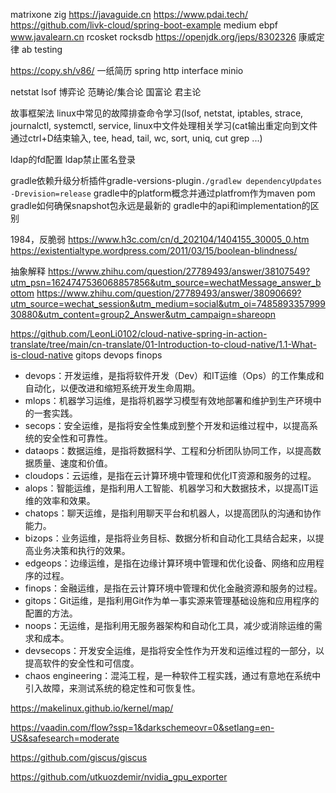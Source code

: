 matrixone
zig
https://javaguide.cn
https://www.pdai.tech/
https://github.com/livk-cloud/spring-boot-example
medium
ebpf
www.javalearn.cn
rcosket
rocksdb
https://openjdk.org/jeps/8302326
康威定律
ab testing

https://copy.sh/v86/
一纸简历
spring http interface
minio


netstat
lsof
博弈论
范畴论/集合论
国富论 君主论

故事框架法
linux中常见的故障排查命令学习(lsof, netstat, iptables, strace, journalctl, systemctl, service, 
linux中文件处理相关学习(cat输出重定向到文件通过ctrl+D结束输入, tee, head, tail, wc, sort, uniq, cut grep ...)

ldap的fd配置
ldap禁止匿名登录

gradle依赖升级分析插件gradle-versions-plugin```./gradlew dependencyUpdates -Drevision=release```
gradle中的platform概念并通过platfrom作为maven pom
gradle如何确保snapshot包永远是最新的
gradle中的api和implementation的区别


1984，反脆弱
https://www.h3c.com/cn/d_202104/1404155_30005_0.htm
https://existentialtype.wordpress.com/2011/03/15/boolean-blindness/

抽象解释
https://www.zhihu.com/question/27789493/answer/38107549?utm_psn=1624747536068857856&utm_source=wechatMessage_answer_bottom
https://www.zhihu.com/question/27789493/answer/38090669?utm_source=wechat_session&utm_medium=social&utm_oi=748589335799930880&utm_content=group2_Answer&utm_campaign=shareopn

https://github.com/LeonLi0102/cloud-native-spring-in-action-translate/tree/main/cn-translate/01-Introduction-to-cloud-native/1.1-What-is-cloud-native
gitops devops finops

- devops：开发运维，是指将软件开发（Dev）和IT运维（Ops）的工作集成和自动化，以便改进和缩短系统开发生命周期。
- mlops：机器学习运维，是指将机器学习模型有效地部署和维护到生产环境中的一套实践。
- secops：安全运维，是指将安全性集成到整个开发和运维过程中，以提高系统的安全性和可靠性。
- dataops：数据运维，是指将数据科学、工程和分析团队协同工作，以提高数据质量、速度和价值。
- cloudops：云运维，是指在云计算环境中管理和优化IT资源和服务的过程。
- alops：智能运维，是指利用人工智能、机器学习和大数据技术，以提高IT运维的效率和效果。
- chatops：聊天运维，是指利用聊天平台和机器人，以提高团队的沟通和协作能力。
- bizops：业务运维，是指将业务目标、数据分析和自动化工具结合起来，以提高业务决策和执行的效果。
- edgeops：边缘运维，是指在边缘计算环境中管理和优化设备、网络和应用程序的过程。
- finops：金融运维，是指在云计算环境中管理和优化金融资源和服务的过程。
- gitops：Git运维，是指利用Git作为单一事实源来管理基础设施和应用程序的配置的方法。
- noops：无运维，是指利用无服务器架构和自动化工具，减少或消除运维的需求和成本。
- devsecops：开发安全运维，是指将安全性作为开发和运维过程的一部分，以提高软件的安全性和可信度。
- chaos engineering：混沌工程，是一种软件工程实践，通过有意地在系统中引入故障，来测试系统的稳定性和可恢复性。

https://makelinux.github.io/kernel/map/

https://vaadin.com/flow?ssp=1&darkschemeovr=0&setlang=en-US&safesearch=moderate

https://github.com/giscus/giscus



https://github.com/utkuozdemir/nvidia_gpu_exporter
